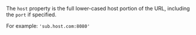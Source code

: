 
The `host` property is the full lower-cased host portion of the URL, including
the `port` if specified.

For example: `'sub.host.com:8080'`


